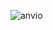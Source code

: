 ![anvio](https://raw.githubusercontent.com/biocore/oecophylla/master/doc/images/anvio.jpeg "anvio")
